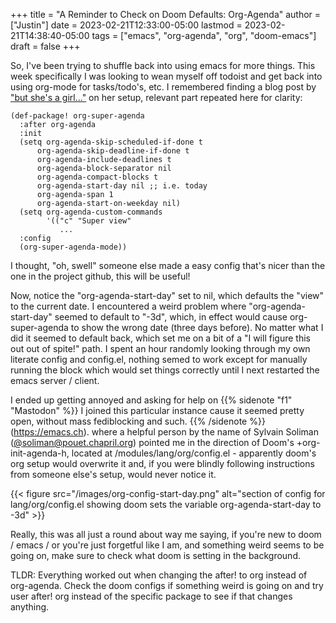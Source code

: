 +++
title = "A Reminder to Check on Doom Defaults: Org-Agenda"
author = ["Justin"]
date = 2023-02-21T12:33:00-05:00
lastmod = 2023-02-21T14:38:40-05:00
tags = ["emacs", "org-agenda", "org", "doom-emacs"]
draft = false
+++

So, I've been trying to shuffle back into using emacs for more things. This week
specifically I was looking to wean myself off todoist and get back into using
org-mode for tasks/todo's, etc. I remembered finding a blog post by ["but she's a
girl..."](https://www.rousette.org.uk/archives/doom-emacs-tweaks-org-journal-and-org-super-agenda/) on her setup, relevant part repeated here for clarity:

```elisp
(def-package! org-super-agenda
  :after org-agenda
  :init
  (setq org-agenda-skip-scheduled-if-done t
      org-agenda-skip-deadline-if-done t
      org-agenda-include-deadlines t
      org-agenda-block-separator nil
      org-agenda-compact-blocks t
      org-agenda-start-day nil ;; i.e. today
      org-agenda-span 1
      org-agenda-start-on-weekday nil)
  (setq org-agenda-custom-commands
        '(("c" "Super view"
           ...
  :config
  (org-super-agenda-mode))
```

I thought, "oh, swell" someone else made a easy config that's nicer than the one
in the project github, this will be useful!

Now, notice the "org-agenda-start-day" set to nil, which defaults the "view" to the
current date.  I encountered a weird problem
where "org-agenda-start-day" seemed to default to "-3d", which, in effect would cause
org-super-agenda to show the wrong date (three days before). No matter what I did it seemed to
default back, which set me on a bit of a "I will figure this out out of spite!"
path. I spent an hour randomly looking through my own literate config and
config.el, nothing semed to work except for manually running the block which
would set things correctly until I next restarted the emacs server / client.

I ended up getting annoyed and asking for help on
{{% sidenote "f1"  "Mastodon" %}}  I joined this particular instance cause it seemed pretty open, without mass fediblocking and such. {{% /sidenote %}}
(<https://emacs.ch>).
where a helpful person by the name of Sylvain Soliman
([@soliman@pouet.chapril.org](https://pouet.chapril.org/@soliman)) pointed me in the direction of Doom's
+org-init-agenda-h, located at /modules/lang/org/config.el - apparently doom's
org setup would overwrite it and, if you were blindly following instructions
from someone else's setup, would never notice it.

{{< figure src="/images/org-config-start-day.png" alt="section of config for lang/org/config.el showing doom sets the variable org-agenda-start-day to -3d" >}}

Really, this was all just a round about way me saying, if you're new to doom / emacs /
or you're just forgetful like I am, and something weird seems to be going on,
make sure to check what doom is setting in the background.

TLDR: Everything worked out when changing the after! to org instead of
org-agenda. Check the doom configs if something weird is going on and try user
after! org instead of the specific package to see if that changes anything.
